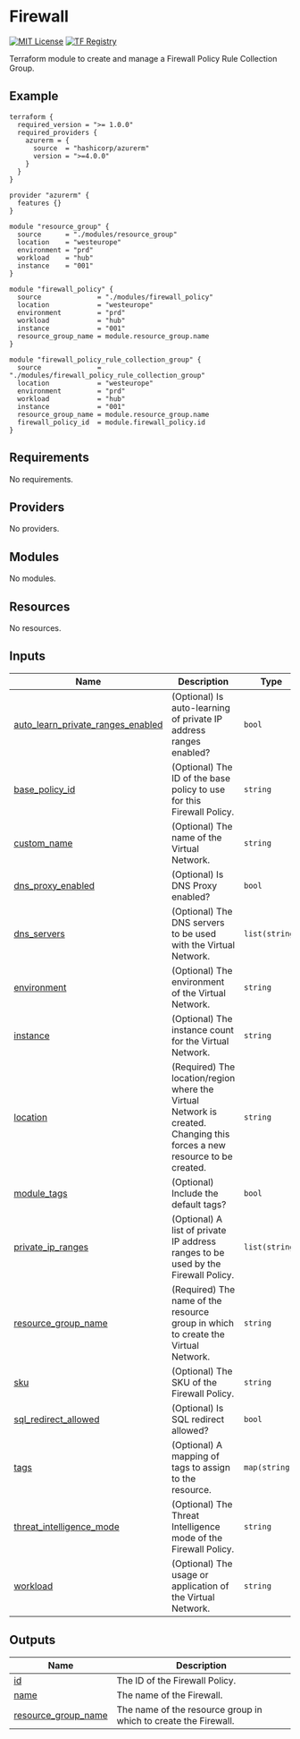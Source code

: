 <!-- BEGIN_TF_DOCS -->
# Firewall
[![MIT License](https://img.shields.io/badge/license-MIT-orange.svg)](LICENSE) [![TF Registry](https://img.shields.io/badge/terraform-registry-blue.svg)](https://registry.terraform.io/modules/azurerm/resources/azure/latest/submodules/firewall_policy_rule_collection_group)

Terraform module to create and manage a Firewall Policy Rule Collection Group.

## Example

```hcl
terraform {
  required_version = ">= 1.0.0"
  required_providers {
    azurerm = {
      source  = "hashicorp/azurerm"
      version = ">=4.0.0"
    }
  }
}

provider "azurerm" {
  features {}
}

module "resource_group" {
  source      = "./modules/resource_group"
  location    = "westeurope"
  environment = "prd"
  workload    = "hub"
  instance    = "001"
}

module "firewall_policy" {
  source              = "./modules/firewall_policy"
  location            = "westeurope"
  environment         = "prd"
  workload            = "hub"
  instance            = "001"
  resource_group_name = module.resource_group.name
}

module "firewall_policy_rule_collection_group" {
  source              = "./modules/firewall_policy_rule_collection_group"
  location            = "westeurope"
  environment         = "prd"
  workload            = "hub"
  instance            = "001"
  resource_group_name = module.resource_group.name
  firewall_policy_id  = module.firewall_policy.id
}
```

## Requirements

No requirements.

## Providers

No providers.

## Modules

No modules.

## Resources

No resources.

## Inputs

| Name | Description | Type | Default | Required |
|------|-------------|------|---------|:--------:|
| <a name="input_auto_learn_private_ranges_enabled"></a> [auto\_learn\_private\_ranges\_enabled](#input\_auto\_learn\_private\_ranges\_enabled) | (Optional) Is auto-learning of private IP address ranges enabled? | `bool` | `false` | no |
| <a name="input_base_policy_id"></a> [base\_policy\_id](#input\_base\_policy\_id) | (Optional) The ID of the base policy to use for this Firewall Policy. | `string` | `null` | no |
| <a name="input_custom_name"></a> [custom\_name](#input\_custom\_name) | (Optional) The name of the Virtual Network. | `string` | `""` | no |
| <a name="input_dns_proxy_enabled"></a> [dns\_proxy\_enabled](#input\_dns\_proxy\_enabled) | (Optional) Is DNS Proxy enabled? | `bool` | `false` | no |
| <a name="input_dns_servers"></a> [dns\_servers](#input\_dns\_servers) | (Optional) The DNS servers to be used with the Virtual Network. | `list(string)` | `null` | no |
| <a name="input_environment"></a> [environment](#input\_environment) | (Optional) The environment of the Virtual Network. | `string` | `""` | no |
| <a name="input_instance"></a> [instance](#input\_instance) | (Optional) The instance count for the Virtual Network. | `string` | `""` | no |
| <a name="input_location"></a> [location](#input\_location) | (Required) The location/region where the Virtual Network is created. Changing this forces a new resource to be created. | `string` | n/a | yes |
| <a name="input_module_tags"></a> [module\_tags](#input\_module\_tags) | (Optional) Include the default tags? | `bool` | `true` | no |
| <a name="input_private_ip_ranges"></a> [private\_ip\_ranges](#input\_private\_ip\_ranges) | (Optional) A list of private IP address ranges to be used by the Firewall Policy. | `list(string)` | `null` | no |
| <a name="input_resource_group_name"></a> [resource\_group\_name](#input\_resource\_group\_name) | (Required) The name of the resource group in which to create the Virtual Network. | `string` | n/a | yes |
| <a name="input_sku"></a> [sku](#input\_sku) | (Optional) The SKU of the Firewall Policy. | `string` | `"Standard"` | no |
| <a name="input_sql_redirect_allowed"></a> [sql\_redirect\_allowed](#input\_sql\_redirect\_allowed) | (Optional) Is SQL redirect allowed? | `bool` | `false` | no |
| <a name="input_tags"></a> [tags](#input\_tags) | (Optional) A mapping of tags to assign to the resource. | `map(string)` | `null` | no |
| <a name="input_threat_intelligence_mode"></a> [threat\_intelligence\_mode](#input\_threat\_intelligence\_mode) | (Optional) The Threat Intelligence mode of the Firewall Policy. | `string` | `"Alert"` | no |
| <a name="input_workload"></a> [workload](#input\_workload) | (Optional) The usage or application of the Virtual Network. | `string` | `""` | no |

## Outputs

| Name | Description |
|------|-------------|
| <a name="output_id"></a> [id](#output\_id) | The ID of the Firewall Policy. |
| <a name="output_name"></a> [name](#output\_name) | The name of the Firewall. |
| <a name="output_resource_group_name"></a> [resource\_group\_name](#output\_resource\_group\_name) | The name of the resource group in which to create the Firewall. |
<!-- END_TF_DOCS -->